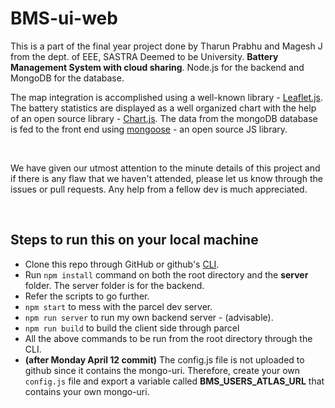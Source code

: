 # BMS-ui-web

This is a part of the final year project done by Tharun
Prabhu and Magesh J from the dept. of EEE, SASTRA Deemed to be
University. **Battery Management System with cloud sharing**. Node.js for the
backend and MongoDB for the database. 

The map integration is
accomplished using a well-known library - [Leaflet.js](https://leafletjs.com/). The battery
statistics are displayed as a well organized chart with the help of an
open source library - [Chart.js](https://www.chartjs.org/). The data from the mongoDB database is
fed to the front end using [mongoose](https://www.npmjs.com/package/mongoose) - an open source JS library.

<br>

We have given our utmost attention to the minute details of this project and if there is any flaw that we haven't attended, please let us know through the issues or pull requests. Any help from a fellow dev is much appreciated.

<br>

## Steps to run this on your local machine

- Clone this repo through GitHub or github's [CLI](https://github.com/cli/cli).	
- Run `npm install` command on both the root directory and the **server** folder. The server folder is for the backend.
- Refer the scripts to go further. 
- `npm start` to mess with the parcel dev server.
- `npm run server` to run my own backend server - (advisable).
- `npm run build` to build the client side through parcel
- All the above commands to be run from the root directory through the CLI.
- **(after Monday April 12 commit)** The config.js file is not uploaded to github since it contains the mongo-uri. Therefore, create your own `config.js` file and export a variable called **BMS_USERS_ATLAS_URL** that contains your own mongo-uri.